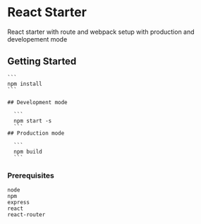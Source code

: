 # React Starter

React starter with route and webpack setup with production and developement mode

## Getting Started
  
    ```
    npm install
    ```

    ## Development mode
      
      ```
      npm start -s
      ```
    ## Production mode
    
      ```
      npm build
      ```
### Prerequisites    
    node
    npm
    express
    react
    react-router

